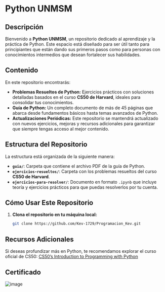# Python UNMSM  

## Descripción  
Bienvenido a **Python UNMSM**, un repositorio dedicado al aprendizaje y la práctica de Python. Este espacio está diseñado para ser útil tanto para principiantes que están dando sus primeros pasos como para personas con conocimientos intermedios que desean fortalecer sus habilidades.  

## Contenido  
En este repositorio encontrarás:  
- **Problemas Resueltos de Python:** Ejercicios prácticos con soluciones detalladas basados en el curso **CS50 de Harvard**, ideales para consolidar tus conocimientos.  
- **Guía de Python:** Un completo documento de más de 45 páginas que abarca desde fundamentos básicos hasta temas avanzados de Python.  
- **Actualizaciones Periódicas:** Este repositorio se mantendrá actualizado con nuevos ejercicios, mejoras y recursos adicionales para garantizar que siempre tengas acceso al mejor contenido.  

## Estructura del Repositorio  
La estructura está organizada de la siguiente manera:  
- **`guia/`**: Carpeta que contiene el archivo PDF de la guía de Python.  
- **`ejercicios-resueltos/`**: Carpeta con los problemas resueltos del curso **CS50 de Harvard**.  
- **`ejercicios-para-resolver/`**: Documento en formato `.ipynb` que incluye teoría y ejercicios prácticos para que puedas resolverlos por tu cuenta.  

## Cómo Usar Este Repositorio  
1. **Clona el repositorio en tu máquina local:**  
   ```bash
   git clone https://github.com/Kev-1729/Programacion_Kev.git

## Recursos Adicionales
Si deseas profundizar más en Python, te recomendamos explorar el curso oficial de CS50:
[CS50’s Introduction to Programming with Python](https://cs50.harvard.edu/python/2022/)

## Certificado
![image](https://github.com/user-attachments/assets/fea8fe6b-9369-4b42-b7d3-e36ee09ce54f)

